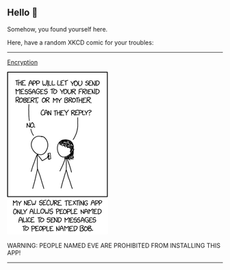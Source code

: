 ## Hello 👀

Somehow, you found yourself here.

Here, have a random XKCD comic for your troubles:

-----------------------------------

[Encryption](https://xkcd.com/2691)

![Encryption](./random_comic.png)

WARNING: PEOPLE NAMED EVE ARE PROHIBITED FROM INSTALLING THIS APP!

-----------------------------------